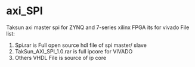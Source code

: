 # axi_SPI
Taksun axi master spi for ZYNQ and 7-series xilinx FPGA
its for vivado
File list:
1. Spi.rar is Full open source hdl file of spi master/ slave
2. TakSun_AXI_SPI_1.0.rar is full ipcore for VIVADO
3. Others VHDL File is source of ip core
